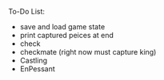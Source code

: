 To-Do List:


- save and load game state
- print captured peices at end
- check
- checkmate (right now must capture king)
- Castling
- EnPessant



